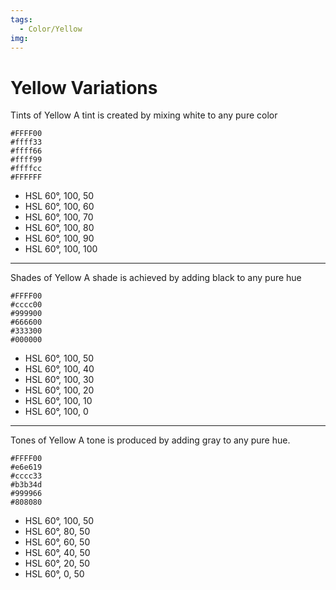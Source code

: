 ```yaml
---
tags:
  - Color/Yellow
img:
---
```

# Yellow Variations

Tints of Yellow
A tint is created by mixing white to any pure color
```palette
#FFFF00
#ffff33
#ffff66
#ffff99
#ffffcc
#FFFFFF
```

- HSL 60°, 100, 50
- HSL 60°, 100, 60
- HSL 60°, 100, 70
- HSL 60°, 100, 80
- HSL 60°, 100, 90
- HSL 60°, 100, 100

---

Shades of Yellow
A shade is achieved by adding black to any pure hue

```palette
#FFFF00
#cccc00
#999900
#666600
#333300
#000000
```



- HSL 60°, 100, 50
- HSL 60°, 100, 40
- HSL 60°, 100, 30
- HSL 60°, 100, 20
- HSL 60°, 100, 10
- HSL 60°, 100, 0
---

Tones of Yellow
A tone is produced by adding gray to any pure hue.

```palette
#FFFF00
#e6e619
#cccc33
#b3b34d
#999966
#808080
```


- HSL 60°, 100, 50
- HSL 60°, 80, 50
- HSL 60°, 60, 50
- HSL 60°, 40, 50
- HSL 60°, 20, 50
- HSL 60°, 0, 50